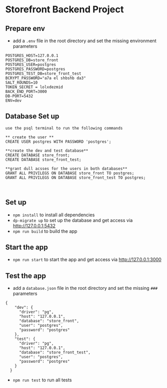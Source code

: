 # Storefront Backend Project

## Prepare env
- add a `.env` file in the root directory and set the missing  environment parameters
```
POSTGRES_HOST=127.0.0.1
POSTGRES_DB=store_front
POSTGRES_USER=postgres
POSTGRES_PASSWORD=postgres
POSTGRES_TEST_DB=store_front_test
BCRYPT_PASSWORD="a7a el shbshb da3"
SALT_ROUNDS=10
TOKEN_SECRET = lolxdezmid
BACK_END_PORT=3000
DB-PORT=5432
ENV=dev
```
## Database Set up
`use the psql terminal to run the following commands `
```
** create the user **
CREATE USER postgres WITH PASSWORD 'postgres';

**create the dev and test database**
CREATE DATABASE store_front;
CREATE DATABASE store_front_test;

**grant dull acsses for the users in both databases**
GRANT ALL PRIVILEGS ON DATABASE store_front TO postgres;
GRANT ALL PRIVILEGS ON DATABASE store_front_test TO postgres;



```

## Set up

- `npm install` to install all dependencies
- `dp-migrate up` to set up the database and get access via http://127.0.0.1:5432
- `npm run build` to build the app

## Start the app
- `npm run start` to start the app and get access via http://127.0.0.1:3000


## Test the app
- add a `database.json` file in the root directory and set the missing `###` parameters
```
{
    "dev": {
      "driver": "pg",
      "host": "127.0.0.1",
      "database": "store_front",
      "user": "postgres",
      "password": "postgres"
    },
    "test": {
      "driver": "pg",
      "host": "127.0.0.1",
      "database": "store_front_test",
      "user": "postgres",
      "password": "postgres"
    }
  }
```
- `npm run test` to run all tests
